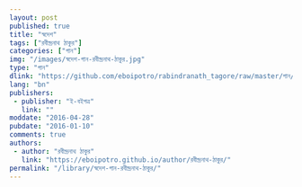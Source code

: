 ```yaml
---
layout: post
published: true
title: "স্বদেশ"
tags: ["রবীন্দ্রনাথ ঠাকুর"]
categories: ["গান"]
img: "/images/স্বদেশ-গান-রবীন্দ্রনাথ-ঠাকুর.jpg"
type: "গান"
dlink: "https://github.com/eboipotro/rabindranath_tagore/raw/master/গান/স্বদেশ.epub"
lang: "bn"
publishers: 
 - publisher: "ই-বইপত্র"
   link: ""
moddate: "2016-04-28"
pubdate: "2016-01-10"
comments: true
authors: 
 - author: "রবীন্দ্রনাথ ঠাকুর"
   link: "https://eboipotro.github.io/author/রবীন্দ্রনাথ-ঠাকুর/"
permalink: "/library/স্বদেশ-গান-রবীন্দ্রনাথ-ঠাকুর/"
---
```

